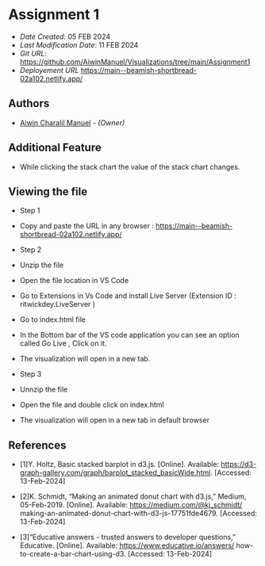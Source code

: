 # Assignment 1


* *Date Created*: 05 FEB 2024
* *Last Modification Date*: 11 FEB 2024
* *Git URL*: https://github.com/AiwinManuel/Visualizations/tree/main/Assignment1
* *Deployement URL* https://main--beamish-shortbread-02a102.netlify.app/



## Authors

* [Aiwin Charalil Manuel](aiwin.manuel@dal.ca) - *(Owner)*

## Additional Feature 


* While clicking the stack chart the value of the stack chart changes.

## Viewing the file 
*  Step 1

* Copy and paste the URL in any browser : https://main--beamish-shortbread-02a102.netlify.app/


*  Step 2 

* Unzip the file 
* Open the file location in VS Code
* Go to Extensions in Vs Code and install Live Server (Extension ID : ritwickdey.LiveServer )
* Go to index.html file 
* In the Bottom bar of the VS code application you can see an option called Go Live , Click on it.
* The visualization will open in a new tab.

* Step 3 

* Unnzip the file 
* Open the file and double click on index.html
* The visualization will open in a new tab in default browser

## References

* [1]Y. Holtz, Basic stacked barplot in d3.js.  [Online]. Available: https://d3-graph-gallery.com/graph/barplot_stacked_basicWide.html. [Accessed: 13-Feb-2024] 

* [2]K. Schmidt, “Making an animated donut chart with d3.js,” Medium, 05-Feb-2019.  [Online]. Available: https://medium.com/@kj_schmidt/        making-an-animated-donut-chart-with-d3-js-17751fde4679. [Accessed: 13-Feb-2024] 
* [3]“Educative answers - trusted answers to developer questions,” Educative.  [Online]. Available: https://www.educative.io/answers/ how-to-create-a-bar-chart-using-d3. [Accessed: 13-Feb-2024] 